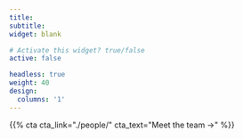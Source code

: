 ```yaml
---
title:
subtitle:
widget: blank

# Activate this widget? true/false
active: false

headless: true
weight: 40
design:
  columns: '1'
---
```


{{% cta cta_link="./people/" cta_text="Meet the team →" %}}
